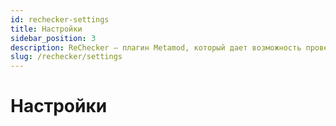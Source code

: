 ```yaml
---
id: rechecker-settings
title: Настройки
sidebar_position: 3
description: ReChecker — плагин Metamod, который дает возможность проверять клиентские файлы по их имени и md5-хешу.
slug: /rechecker/settings
---
```


<head>
  <title>ReChecker: Настройки | ReHLDS</title>
</head>

# Настройки
